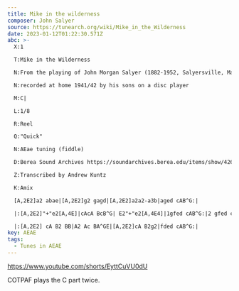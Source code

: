 ```yaml
---
title: Mike in the wilderness
composer: John Salyer
source: https://tunearch.org/wiki/Mike_in_the_Wilderness
date: 2023-01-12T01:22:30.571Z
abc: >-
  X:1

  T:Mike in the Wilderness

  N:From the playing of John Morgan Salyer (1882-1952, Salyersville, Magoffin County, eastern Ky.)

  N:recorded at home 1941/42 by his sons on a disc player

  M:C|

  L:1/8

  R:Reel

  Q:"Quick"

  N:AEae tuning (fiddle)

  D:Berea Sound Archives https://soundarchives.berea.edu/items/show/4260

  Z:Transcribed by Andrew Kuntz

  K:Amix

  [A,2E2]a2 abae|[A,2E2]g2 gagd|[A,2E2]a2a2-a3b|aged cAB^G:| 

  |:[A,2E2]"+"e2[A,4E]|cAcA BcB^G| E2"+"e2[A,4E4]|1gfed cAB^G:|2 gfed cAEF||

  |:[A,2E2] cA B2 BB|A2 Ac BA^GE|[A,2E2]cA B2g2|fded cAB^G:|
key: AEAE
tags:
  - Tunes in AEAE
---
```

https://www.youtube.com/shorts/EyttCuVU0dU

COTPAF plays the C part twice.